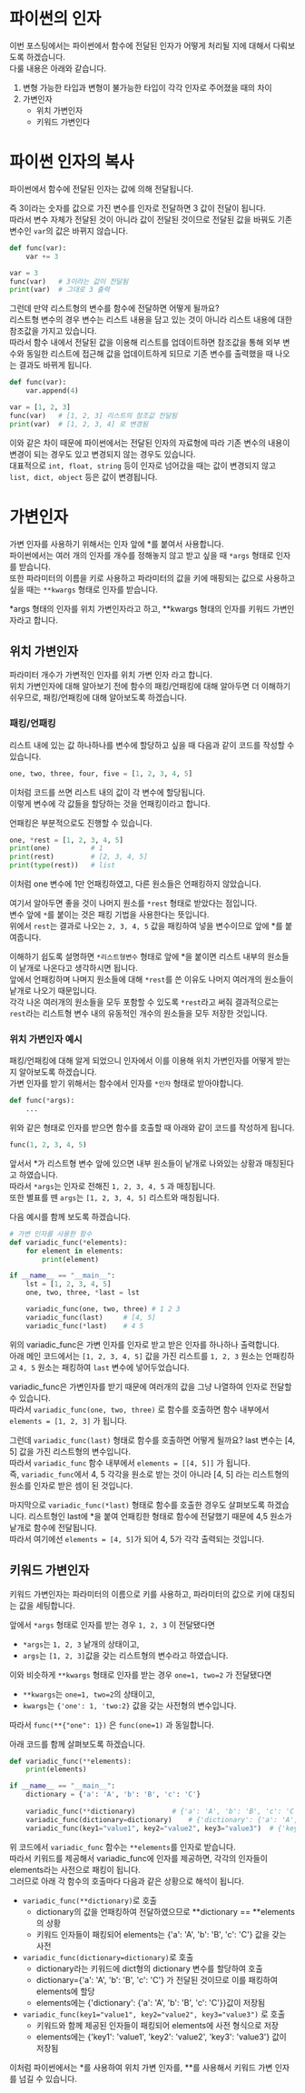 # 파이썬의 인자
이번 포스팅에서는 파이썬에서 함수에 전달된 인자가 어떻게 처리될 지에 대해서 다뤄보도록 하겠습니다.  
다룰 내용은 아래와 같습니다.  
1. 변형 가능한 타입과 변형이 불가능한 타입이 각각 인자로 주어졌을 때의 차이
2. 가변인자
    - 위치 가변인자
    - 키워드 가변인다

# 파이썬 인자의 복사
파이썬에서 함수에 전달된 인자는 값에 의해 전달됩니다.  

즉 3이라는 숫자를 값으로 가진 변수를 인자로 전달하면 3 값이 전달이 됩니다.  
따라서 변수 자체가 전달된 것이 아니라 값이 전달된 것이므로 전달된 값을 바꿔도 기존 변수인 `var`의 값은 바뀌지 않습니다.  
```py
def func(var):
    var += 3

var = 3
func(var)   # 3이라는 값이 전달됨
print(var)  # 그대로 3 출력
```

그런데 만약 리스트형의 변수를 함수에 전달하면 어떻게 될까요?  
리스트형 변수의 경우 변수는 리스트 내용을 담고 있는 것이 아니라 리스트 내용에 대한 참조값을 가지고 있습니다.    
따라서 함수 내에서 전달된 값을 이용해 리스트를 업데이트하면 참조값을 통해 외부 변수와 동일한 리스트에 접근해 값을 업데이트하게 되므로 기존 변수를 출력했을 때 나오는 결과도 바뀌게 됩니다.  
```py
def func(var):
    var.append(4)

var = [1, 2, 3]
func(var)   # [1, 2, 3] 리스트의 참조값 전달됨
print(var)  # [1, 2, 3, 4] 로 변경됨
```

이와 같은 차이 때문에 파이썬에서는 전달된 인자의 자료형에 따라 기존 변수의 내용이 변경이 되는 경우도 있고 변경되지 않는 경우도 있습니다.  
대표적으로 `int, float, string` 등이 인자로 넘어갔을 때는 값이 변경되지 않고 `list, dict, object` 등은 값이 변경됩니다.



# 가변인자
가변 인자를 사용하기 위해서는 인자 앞에 *를 붙여서 사용합니다.  
파이썬에서는 여러 개의 인자를 개수를 정해놓지 않고 받고 싶을 때 `*args` 형태로 인자를 받습니다.  
또한 파라미터의 이름을 키로 사용하고 파라미터의 값을 키에 매핑되는 값으로 사용하고 싶을 때는 `**kwargs` 형태로 인자를 받습니다.  

*args 형태의 인자를 위치 가변인자라고 하고, **kwargs 형태의 인자를 키워드 가변인자라고 합니다.  

## 위치 가변인자
파라미터 개수가 가변적인 인자를 위치 가변 인자 라고 합니다.    
위치 가변인자에 대해 알아보기 전에 함수의 패킹/언패킹에 대해 알아두면 더 이해하기 쉬우므로, 패킹/언패킹에 대해 알아보도록 하겠습니다.  

### 패킹/언패킹
리스트 내에 있는 값 하나하나를 변수에 할당하고 싶을 때 다음과 같이 코드를 작성할 수 있습니다.  
```py
one, two, three, four, five = [1, 2, 3, 4, 5]
```
이처럼 코드를 쓰면 리스트 내의 값이 각 변수에 할당됩니다.  
이렇게 변수에 각 값들을 할당하는 것을 언패킹이라고 합니다.  

언패킹은 부분적으로도 진행할 수 있습니다.  
```py
one, *rest = [1, 2, 3, 4, 5]
print(one)          # 1
print(rest)         # [2, 3, 4, 5]
print(type(rest))   # list
```
이처럼 one 변수에 1만 언패킹하였고, 다른 원소들은 언패킹하지 않았습니다.  

여기서 알아두면 좋을 것이 나머지 원소를 `*rest` 형태로 받았다는 점입니다.  
변수 앞에 `*`를 붙이는 것은 패킹 기법을 사용한다는 뜻입니다.  
위에서 `rest`는 결과로 나오는 `2, 3, 4, 5` 값을 패킹하여 넣을 변수이므로 앞에 *를 붙여줍니다.  

이해하기 쉽도록 설명하면 `*리스트형변수` 형태로 앞에 *을 붙이면 리스트 내부의 원소들이 낱개로 나온다고 생각하시면 됩니다.  
앞에서 언패킹하며 나며지 원소들에 대해 `*rest`를 쓴 이유도 나머지 여러개의 원소들이 낱개로 나오기 때문입니다.  
각각 나온 여러개의 원소들을 모두 포함할 수 있도록 `*rest`라고 써줘 결과적으로는 `rest`라는 리스트형 변수 내의 유동적인 개수의 원소들을 모두 저장한 것입니다.  

### 위치 가변인자 예시
패킹/언패킹에 대해 알게 되었으니 인자에서 이를 이용해 위치 가변인자를 어떻게 받는지 알아보도록 하겠습니다.  
가변 인자를 받기 위해서는 함수에서 인자를 `*인자` 형태로 받아야합니다.
```py
def func(*args):
    ...
```
위와 같은 형태로 인자를 받으면 함수를 호출할 때 아래와 같이 코드를 작성하게 됩니다.  
```py
func(1, 2, 3, 4, 5)
```
앞서서 *가 리스트형 변수 앞에 있으면 내부 원소들이 낱개로 나와있는 상황과 매칭된다고 하였습니다.  
따라서 `*args`는 인자로 전해진 `1, 2, 3, 4, 5` 과 매칭됩니다.  
또한 별표를 뗀 `args`는 `[1, 2, 3, 4, 5]` 리스트와 매칭됩니다.  

다음 예시를 함께 보도록 하겠습니다.  
```py
# 가변 인자를 사용한 함수
def variadic_func(*elements):
    for element in elements:
        print(element)

if __name__ == "__main__":
    lst = [1, 2, 3, 4, 5]
    one, two, three, *last = lst

    variadic_func(one, two, three) # 1 2 3
    variadic_func(last)     # [4, 5]
    variadic_func(*last)    # 4 5
```
위의 variadic_func은 가변 인자를 인자로 받고 받은 인자를 하나하나 출력합니다.  
아래 메인 코드에서는 `[1, 2, 3, 4, 5]` 값을 가진 리스트를 `1, 2, 3` 원소는 언패킹하고 `4, 5` 원소는 패킹하여 `last` 변수에 넣어두었습니다.  

variadic_func은 가변인자를 받기 때문에 여러개의 값을 그냥 나열하여 인자로 전달할 수 있습니다.  
따라서 `variadic_func(one, two, three)` 로 함수를 호출하면 함수 내부에서 `elements = [1, 2, 3]` 가 됩니다.  

그런데 `variadic_func(last)` 형태로 함수를 호출하면 어떻게 될까요?
last 변수는 [4, 5] 값을 가진 리스트형의 변수입니다.  
따라서 `variadic_func` 함수 내부에서 `elements = [[4, 5]]` 가 됩니다.  
즉, `variadic_func`에서 4, 5 각각을 원소로 받는 것이 아니라 [4, 5] 라는 리스트형의 원소를 인자로 받은 셈이 된 것입니다.  

마지막으로 `variadic_func(*last)` 형태로 함수를 호출한 경우도 살펴보도록 하겠습니다.
리스트형인 last에 *을 붙여 언패킹한 형태로 함수에 전달했기 때문에 4,5 원소가 낱개로 함수에 전달됩니다.  
따라서 여기에선 `elements = [4, 5]`가 되어 4, 5가 각각 출력되는 것입니다.  


## 키워드 가변인자
키워드 가변인자는 파라미터의 이름으로 키를 사용하고, 파라미터의 값으로 키에 대칭되는 값을 세팅합니다.  

앞에서 `*args` 형태로 인자를 받는 경우 `1, 2, 3` 이 전달됐다면 
- `*args`는 `1, 2, 3` 낱개의 상태이고, 
- `args`는 `[1, 2, 3]`값을 갖는 리스트형의 변수라고 하였습니다.  

이와 비슷하게 `**kwargs` 형태로 인자를 받는 경우 `one=1, two=2` 가 전달됐다면 
- `**kwargs`는 `one=1, two=2`의 상태이고,
- `kwargs`는 `{'one': 1, 'two:2}` 값을 갖는 사전형의 변수입니다.  

따라서 `func(**{"one": 1})` 은 `func(one=1)` 과 동일합니다.  

아래 코드를 함께 살펴보도록 하겠습니다.  
```py
def variadic_func(**elements):
    print(elements)

if __name__ == "__main__":
    dictionary = {'a': 'A', 'b': 'B', 'c': 'C'}
    
    variadic_func(**dictionary)         # {'a': 'A', 'b': 'B', 'c': 'C'}
    variadic_func(dictionary=dictionary)    # {'dictionary': {'a': 'A', 'b': 'B', 'c': 'C'}}
    variadic_func(key1="value1", key2="value2", key3="value3")  # {'key1': 'value1', 'key2': 'value2', 'key3': 'value3'}
```
위 코드에서 `variadic_func` 함수는 `**elements`를 인자로 받습니다.  
따라서 키워드를 제공해서 variadic_func에 인자를 제공하면, 각각의 인자들이 elements라는 사전으로 패킹이 됩니다.  
그러므로 아래 각 함수의 호출마다 다음과 같은 상황으로 해석이 됩니다.  
- `variadic_func(**dictionary)`로 호출
    - dictionary의 값을 언패킹하여 전달하였으므로 **dictionary == **elements 의 상황
    - 키워드 인자들이 패킹되어 elements는 {'a': 'A', 'b': 'B', 'c': 'C'} 값을 갖는 사전
- `variadic_func(dictionary=dictionary)`로 호출
    - dictionary라는 키워드에 dict형의 dictionary 변수를 할당하여 호출
    - dictionary={'a': 'A', 'b': 'B', 'c': 'C'} 가 전달된 것이므로 이를 패킹하여 elements에 할당
    - elements에는 {'dictionary': {'a': 'A', 'b': 'B', 'c': 'C'}\}값이 저장됨
- `variadic_func(key1="value1", key2="value2", key3="value3")` 로 호출
    - 키워드와 함께 제공된 인자들이 패킹되어 elements에 사전 형식으로 저장
    - elements에는 {'key1': 'value1', 'key2': 'value2', 'key3': 'value3'} 값이 저장됨


이처럼 파이썬에서는 *를 사용하여 위치 가변 인자를, **를 사용해서 키워드 가변 인자를 넘길 수 있습니다.